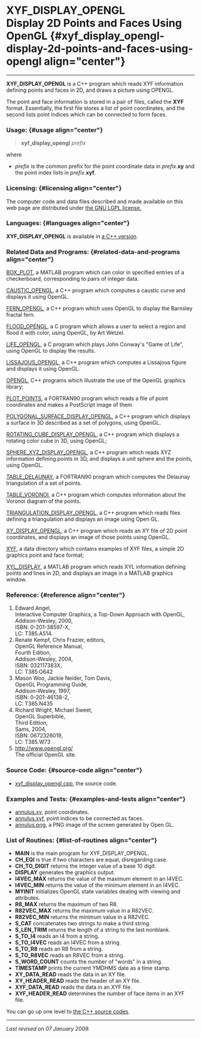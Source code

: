 XYF\_DISPLAY\_OPENGL\
Display 2D Points and Faces Using OpenGL {#xyf_display_opengl-display-2d-points-and-faces-using-opengl align="center"}
========================================

------------------------------------------------------------------------

**XYF\_DISPLAY\_OPENGL** is a C++ program which reads XYF information
defining points and faces in 2D, and draws a picture using OPENGL.

The point and face information is stored in a pair of files, called the
**XYF** format. Essentially, the first file stores a list of point
coordinates, and the second lists point indices which can be connected
to form faces.

### Usage: {#usage align="center"}

> **xyf\_display\_opengl** *prefix*

where

-   *prefix* is the common prefix for the point coordinate data in
    *prefix*.**xy** and the point index lists in *prefix*.**xyf**.

### Licensing: {#licensing align="center"}

The computer code and data files described and made available on this
web page are distributed under [the GNU LGPL
license.](../../txt/gnu_lgpl.txt)

### Languages: {#languages align="center"}

**XYF\_DISPLAY\_OPENGL** is available in [a C++
version](../../master/xyf_display_opengl/xyf_display_opengl.md).

### Related Data and Programs: {#related-data-and-programs align="center"}

[BOX\_PLOT](../../m_src/box_plot/box_plot.md), a MATLAB program which
can color in specified entries of a checkerboard, corresponding to pairs
of integer data.

[CAUSTIC\_OPENGL](../../master/caustic_opengl/caustic_opengl.md), a
C++ program which computes a caustic curve and displays it using OpenGL.

[FERN\_OPENGL](../../master/fern_opengl/fern_opengl.md), a C++
program which uses OpenGL to display the Barnsley fractal fern.

[FLOOD\_OPENGL](../../c_src/flood_opengl/flood_opengl.md), a C program
which allows a user to select a region and flood it with color, using
OpenGL, by Art Wetzel.

[LIFE\_OPENGL](../../c_src/life_opengl/life_opengl.md), a C program
which plays John Conway's "Game of Life", using OpenGL to display the
results.

[LISSAJOUS\_OPENGL](../../master/lissajous_opengl/lissajous_opengl.md),
a C++ program which computes a Lissajous figure and displays it using
OpenGL.

[OPENGL](../../master/opengl/opengl.md), C++ programs which
illustrate the use of the OpenGL graphics library;

[PLOT\_POINTS](../../f_src/plot_points/plot_points.md), a FORTRAN90
program which reads a file of point coordinates and makes a PostScript
image of them.

[POLYGONAL\_SURFACE\_DISPLAY\_OPENGL](../../master/polygonal_surface_display_opengl/polygonal_surface_display_opengl.md),
a C++ program which displays a surface in 3D described as a set of
polygons, using OpenGL.

[ROTATING\_CUBE\_DISPLAY\_OPENGL](../../master/rotating_cube_display_opengl/rotating_cube_display_opengl.md),
a C++ program which displays a rotating color cube in 3D, using OpenGL;

[SPHERE\_XYZ\_DISPLAY\_OPENGL](../../master/sphere_xyz_display_opengl/sphere_xyz_display_opengl.md),
a C++ program which reads XYZ information defining points in 3D, and
displays a unit sphere and the points, using OpenGL.

[TABLE\_DELAUNAY](../../f_src/table_delaunay/table_delaunay.md), a
FORTRAN90 program which computes the Delaunay triangulation of a set of
points.

[TABLE\_VORONOI](../../master/table_voronoi/table_voronoi.md), a C++
program which computes information about the Voronoi diagram of the
points.

[TRIANGULATION\_DISPLAY\_OPENGL](../../master/triangulation_display_opengl/triangulation_display_opengl.md),
a C++ program which reads files defining a triangulation and displays an
image using Open GL.

[XY\_DISPLAY\_OPENGL](../../master/xy_display_opengl/xy_display_opengl.md),
a C++ program which reads an XY file of 2D point coordinates, and
displays an image of those points using OpenGL.

[XYF](../../data/xyf/xyf.md), a data directory which contains examples
of XYF files, a simple 2D graphics point and face format;

[XYL\_DISPLAY](../../m_src/xyl_display/xyl_display.md), a MATLAB
program which reads XYL information defining points and lines in 2D, and
displays an image in a MATLAB graphics window.

### Reference: {#reference align="center"}

1.  Edward Angel,\
    Interactive Computer Graphics, a Top-Down Approach with OpenGL,\
    Addison-Wesley, 2000,\
    ISBN: 0-201-38597-X,\
    LC: T385.A514.
2.  Renate Kempf, Chris Frazier, editors,\
    OpenGL Reference Manual,\
    Fourth Edition,\
    Addison-Wesley, 2004,\
    ISBN: 032117383X,\
    LC: T385.O642
3.  Mason Woo, Jackie Neider, Tom Davis,\
    OpenGL Programming Guide,\
    Addison-Wesley, 1997,\
    ISBN: 0-201-46138-2,\
    LC: T385.N435
4.  Richard Wright, Michael Sweet,\
    OpenGL Superbible,\
    Third Edition,\
    Sams, 2004,\
    ISBN: 0672326019,\
    LC: T385.W73
5.  <http://www.opengl.org/>\
    The official OpenGL site.

### Source Code: {#source-code align="center"}

-   [xyf\_display\_opengl.cpp](xyf_display_opengl.cpp), the source code.

### Examples and Tests: {#examples-and-tests align="center"}

-   [annulus.xy](annulus.xy), point coordinates.
-   [annulus.xyf](annulus.xyf), point indices to be connected as faces.
-   [annulus.png](annulus.png), a PNG image of the screen generated by
    Open GL.

### List of Routines: {#list-of-routines align="center"}

-   **MAIN** is the main program for XYF\_DISPLAY\_OPENGL.
-   **CH\_EQI** is true if two characters are equal, disregarding case.
-   **CH\_TO\_DIGIT** returns the integer value of a base 10 digit.
-   **DISPLAY** generates the graphics output.
-   **I4VEC\_MAX** returns the value of the maximum element in an I4VEC.
-   **I4VEC\_MIN** returns the value of the minimum element in an I4VEC.
-   **MYINIT** initializes OpenGL state variables dealing with viewing
    and attributes.
-   **R8\_MAX** returns the maximum of two R8.
-   **R82VEC\_MAX** returns the maximum value in a R82VEC.
-   **R82VEC\_MIN** returns the minimum value in a R82VEC.
-   **S\_CAT** concatenates two strings to make a third string.
-   **S\_LEN\_TRIM** returns the length of a string to the last
    nonblank.
-   **S\_TO\_I4** reads an I4 from a string.
-   **S\_TO\_I4VEC** reads an I4VEC from a string.
-   **S\_TO\_R8** reads an R8 from a string.
-   **S\_TO\_R8VEC** reads an R8VEC from a string.
-   **S\_WORD\_COUNT** counts the number of "words" in a string.
-   **TIMESTAMP** prints the current YMDHMS date as a time stamp.
-   **XY\_DATA\_READ** reads the data in an XY file.
-   **XY\_HEADER\_READ** reads the header of an XY file.
-   **XYF\_DATA\_READ** reads the data in an XYF file.
-   **XYF\_HEADER\_READ** determines the number of face items in an XYF
    file.

You can go up one level to [the C++ source codes](../cpp_src.md).

------------------------------------------------------------------------

*Last revised on 07 January 2009.*

